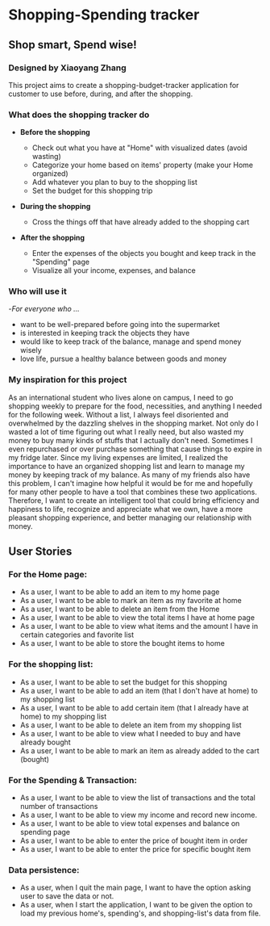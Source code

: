 # Shopping-Spending tracker

## Shop smart, Spend wise!

### Designed by Xiaoyang Zhang 


This project aims to create a shopping-budget-tracker application for customer to use 
before, during, and after the shopping.

### What does the shopping tracker do
- **Before the shopping**
  - Check out what you have at "Home" with visualized dates (avoid wasting)
  - Categorize your home based on items' property (make your Home organized)
  - Add whatever you plan to buy to the shopping list
  - Set the budget for this shopping trip
  
- **During the shopping**
  - Cross the things off that have already added to the shopping cart
  
- **After the shopping**
  - Enter the expenses of the objects you bought and keep track in the "Spending" page
  - Visualize all your income, expenses, and balance

### Who will use it

-*For everyone who ...*
- want to be well-prepared before going into the supermarket
- is interested in keeping track the objects they have
- would like to keep track of the balance, manage and spend money wisely
- love life, pursue a healthy balance between goods and money

### My inspiration for this project

As an international student who lives alone on campus, I need to go shopping weekly to prepare for the food, necessities,
and anything I needed for the following week. Without a list, I always feel disoriented and overwhelmed by the dazzling 
shelves in the shopping market. Not only do I wasted a lot of time figuring out what I really need, but also wasted my 
money to buy many kinds of stuffs that I actually don't need. Sometimes I even repurchased or over purchase something 
that cause things to expire in my fridge later. Since my living expenses are limited, I realized the importance to have
an organized shopping list and learn to manage my money by keeping track of my balance. As many of my friends also have
this problem, I can't imagine how helpful it would be for me and hopefully for many other people to have a tool that 
combines these two applications. Therefore, I want to create an intelligent tool that could bring efficiency and 
happiness to life, recognize and appreciate what we own, have a more pleasant shopping experience, and better 
managing our relationship with money.


## User Stories
### For the Home page:
- As a user, I want to be able to add an item to my home page
- As a user, I want to be able to mark an item as my favorite at home
- As a user, I want to be able to delete an item from the Home
- As a user, I want to be able to view the total items I have at home page
- As a user, I want to be able to view what items and the amount I have in certain categories and favorite list
- As a user, I want to be able to store the bought items to home

### For the shopping list:
- As a user, I want to be able to set the budget for this shopping
- As a user, I want to be able to add an item (that I don't have at home) to my shopping list
- As a user, I want to be able to add certain item (that I already have at home) to my shopping list
- As a user, I want to be able to delete an item from my shopping list
- As a user, I want to be able to view what I needed to buy and have already bought
- As a user, I want to be able to mark an item as already added to the cart (bought)

### For the Spending & Transaction:
- As a user, I want to be able to view the list of transactions and the total number of transactions
- As a user, I want to be able to view my income and record new income.
- As a user, I want to be able to view total expenses and balance on spending page
- As a user, I want to be able to enter the price of bought item in order
- As a user, I want to be able to enter the price for specific bought item

### Data persistence:
- As a user, when I quit the main page, I want to have the option asking user to save the data or not. 
- As a user, when I start the application, 
  I want to be given the option to load my previous home's, spending's, and shopping-list's data from file.